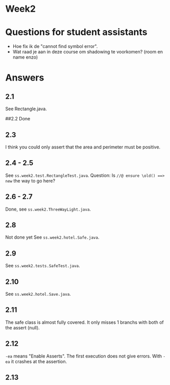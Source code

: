 # Week2

# Questions for student assistants
- Hoe fix ik de "cannot find symbol error".
- Wat raad je aan in deze course om shadowing te voorkomen? (room en name enzo)

# Answers

## 2.1
See Rectangle.java.

##2.2
Done

## 2.3
I think you could only assert that the area and perimeter must be positive.

## 2.4 - 2.5
See `ss.week2.test.RectangleTest.java`.
Question: Is `//@ ensure \old() ==> new` the way to go here?

## 2.6 - 2.7
Done, see `ss.week2.ThreeWayLight.java`.

## 2.8
Not done yet See `ss.week2.hotel.Safe.java`.

## 2.9
See `ss.week2.tests.SafeTest.java`.

## 2.10
See `ss.week2.hotel.Save.java`.

## 2.11
The safe class is almost fully covered. It only misses 1 branchs with both of the assert (null).

## 2.12
`-ea` means "Enable Asserts". The first execution does not give errors.
With `-ea` it crashes at the assertion.

## 2.13
